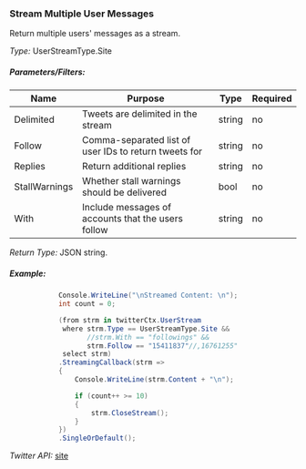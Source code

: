 ### Stream Multiple User Messages
Return multiple users' messages as a stream.

*Type:* UserStreamType.Site

##### Parameters/Filters:

| Name | Purpose | Type | Required |
|------|---------|------|----------|
| Delimited | Tweets are delimited in the stream | string | no |
| Follow | Comma-separated list of user IDs to return tweets for | string | no |
| Replies | Return additional replies | string | no |
| StallWarnings | Whether stall warnings should be delivered | bool | no |
| With | Include messages of accounts that the users follow | string | no |

*Return Type:* JSON string.

##### Example:

```c#
            Console.WriteLine("\nStreamed Content: \n");
            int count = 0;

            (from strm in twitterCtx.UserStream
             where strm.Type == UserStreamType.Site &&
                   //strm.With == "followings" &&
                   strm.Follow == "15411837"//,16761255"
             select strm)
            .StreamingCallback(strm =>
            {
                Console.WriteLine(strm.Content + "\n");

                if (count++ >= 10)
                {
                    strm.CloseStream();
                }
            })
            .SingleOrDefault();
```

*Twitter API:* [site](https://dev.twitter.com/docs/api/2b/get/site)